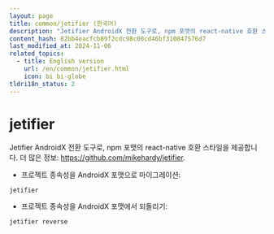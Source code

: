 ```yaml
---
layout: page
title: common/jetifier (한국어)
description: "Jetifier AndroidX 전환 도구로, npm 포맷의 react-native 호환 스타일을 제공합니다."
content_hash: 82bb4eacfcb89f2cdc98c00cd46bf310847576d7
last_modified_at: 2024-11-06
related_topics:
  - title: English version
    url: /en/common/jetifier.html
    icon: bi bi-globe
tldri18n_status: 2
---
```

# jetifier

Jetifier AndroidX 전환 도구로, npm 포맷의 react-native 호환 스타일을 제공합니다.
더 많은 정보: <https://github.com/mikehardy/jetifier>.

- 프로젝트 종속성을 AndroidX 포맷으로 마이그레이션:

`jetifier`

- 프로젝트 종속성을 AndroidX 포맷에서 되돌리기:

`jetifier reverse`
